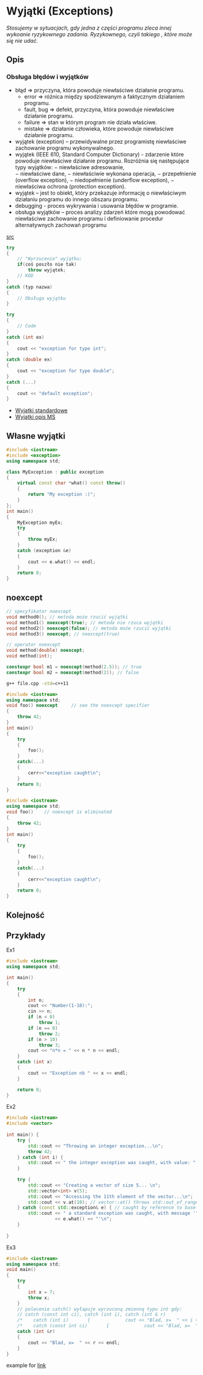 # Wyjątki (Exceptions)

_Stosujemy w sytuacjach, gdy jedna z części programu zleca innej wykoanie ryzykownego zadania. Ryzykownego, czyli takiego , które może się nie udać._

## Opis

### Obsługa błędów i wyjątków

- błąd => przyczyna, która powoduje niewłaściwe działanie programu. 
  - error => różnica między spodziewanym a faktycznym działaniem programu. 
  - fault, bug => defekt, przyczyna, która powoduje niewłaściwe działanie programu. 
  - failure => stan w którym program nie działa właściwe.  
  - mistake => działanie człowieka, które powoduje niewłaściwe działanie programu. 
- wyjątek (exception) – przewidywalne przez  programistę niewłaściwe zachowanie programu wykonywalnego.   
- wyjątek (IEEE 610, Standard Computer Dictionary) - zdarzenie które powoduje niewłaściwe działanie programu. Rozróżnia się następujące typy wyjątków:
  − niewłaściwe adresowanie,  
  − niewłaściwe dane,
  − niewłaściwie wykonana operacja,
  − przepełnienie (overflow exception),
  − niedopełnienie (underflow exception),
  − niewłaściwa ochrona (protection exception). 
- wyjątek – jest to obiekt, który przekazuje informację o niewłaściwym działaniu programu do innego obszaru  programu.
- debugging - proces wykrywania i usuwania błędów w programie. 
- obsługa wyjątków – proces  analizy zdarzeń które mogą powodować niewłaściwe zachowanie programu i  definiowanie procedur alternatywnych zachowań programu

[src](https://docplayer.pl/57445059-11-1-obsluga-bledow-i-wyjatkow-polecenia-try-throw-catch-cli-c-klasa-exception-9.html)

```cpp
try 
{
    // "Wyrzucenie" wyjątku:
    if(coś poszło nie tak)
        throw wyjątek;
    // KOD
}
catch (typ nazwa) 
{
    // Obsługa wyjątku
}
```
```cpp
try 
{
    // Code
}
catch (int ex) 
{
    cout << "exception for type int";
}
catch (double ex) 
{
    cout << "exception for type double";
}
catch (...) 
{
    cout << "default exception";
}
```

- [Wyjątki standardowe](https://en.cppreference.com/w/cpp/error/exception)
- [Wyjątki opis MS](https://docs.microsoft.com/pl-pl/cpp/cpp/errors-and-exception-handling-modern-cpp?view=msvc-160)

## Własne wyjątki

```cpp
#include <iostream>
#include <exception>
using namespace std;

class MyException : public exception
{
    virtual const char *what() const throw()
    {
        return "My exception :)";
    }
};
int main()
{
    MyException myEx;
    try
    {
        throw myEx;
    }
    catch (exception &e)
    {
        cout << e.what() << endl;
    }
    return 0;
}
```

## noexcept

```cpp
// specyfikator noexcept
void method0(); // metoda może rzucić wyjątki
void method1() noexcept(true); // metoda nie rzuca wyjątki
void method2() noexcept(false); // metoda może rzucić wyjątki
void method3() noexcept; // noexcept(true)
```

```cpp
// operator noexcept
void method(double) noexcept;
void method(int);

constexpr bool m1 = noexcept(method(2.5)); // true
constexpr bool m2 = noexcept(method(2)); // false
```

```bash
g++ file.cpp -std=c++11
```

```cpp
#include <iostream>
using namespace std;
void foo() noexcept     // see the noexcept specifier
{
    throw 42;
}
int main()
{
    try
    {
        foo();
    }
    catch(...)
    {
        cerr<<"exception caught\n";
    }
    return 0;
}
```

```cpp
#include <iostream>
using namespace std;
void foo()    // noexcept is eliminated
{
    throw 42;
}
int main()
{
    try
    {
        foo();
    }
    catch(...)
    {
        cerr<<"exception caught\n";
    }
    return 0;
}
```

## Kolejność



## Przykłady

Ex1
```cpp
#include <iostream>
using namespace std;

int main()
{
	try
	{
		int n;
		cout << "Number(1-10):";
		cin >> n;
		if (n < 0)
			throw 1;
		if (n == 0)
			throw 2;
		if (n > 10)
			throw 3;
		cout << "n*n = " << n * n << endl;
	}
	catch (int x)
	{
		cout << "Exception nb " << x << endl;
	}

	return 0;
}
```

Ex2
```cpp
#include <iostream>
#include <vector>
 
int main() {
    try {
        std::cout << "Throwing an integer exception...\n";
        throw 42;
    } catch (int i) {
        std::cout << " the integer exception was caught, with value: " << i << '\n';
    }
 
    try {
        std::cout << "Creating a vector of size 5... \n";
        std::vector<int> v(5);
        std::cout << "Accessing the 11th element of the vector...\n";
        std::cout << v.at(10); // vector::at() throws std::out_of_range
    } catch (const std::exception& e) { // caught by reference to base
        std::cout << " a standard exception was caught, with message '"
                  << e.what() << "'\n";
    }
 
}
```

Ex3
```cpp
#include <iostream>
using namespace std;
void main()
{
    try
    {
        int x = 7;
        throw x;
    }
    // polecenie catch() wyłapuje wyrzuconą zmienną typu int gdy:
    // catch (const int ci), catch (int i), catch (int & r)
    /*    catch (int i)       {             cout << "Blad, x=  " << i << endl;        } */
    /*    catch (const int ci)       {             cout << "Blad, x=  " << ci << endl;        } */
    catch (int &r)
    {
        cout << "Blad, x=  " << r << endl;
    }
}
```
example for [link](https://docplayer.pl/57445059-11-1-obsluga-bledow-i-wyjatkow-polecenia-try-throw-catch-cli-c-klasa-exception-9.html)



